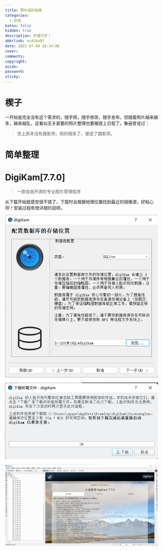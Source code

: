 ```yaml
---
title: 照片组织指南
categories:
  - 杂谈
katex: false
hidden: true
description: 开源万岁！
abbrlink: ecd1ba9f
date: 2022-07-09 18:34:08
cover:
comments:
copyright:
aside:
password:
sticky:
---
```


# 楔子

一开始是完全没有这个需求的，随手照，随手修改，随手发布。但随着照片越来越多，越来越乱，这看似无关紧要的照片整理也要被提上日程了。~~鲁迅~~曾说过：

> 世上原本没有摄影师，照的相多了，便成了摄影师。

# 简单整理



# DigiKam[7.7.0]

> 一款自由开源的专业图片管理程序

从下载开始就感觉很不错了，下载时会根据地理位置找到最近的镜像源，好贴心😻！安装过程有很详细的说明，

![安装|数据库配置](../../images/20220609/image-20220806163436135.png)

![安装|人脸识别组件](../../images/20220609/image-20220806163647856.png)

![主界面](../../images/20220609/image-20220806164022535.png)